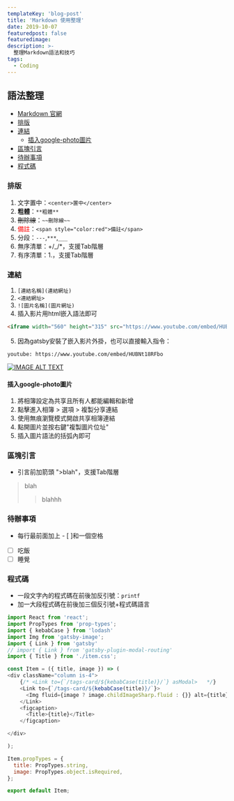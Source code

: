 ```yaml
---
templateKey: 'blog-post'
title: 'Markdown 使用整理'
date: 2019-10-07
featuredpost: false
featuredimage: 
description: >-
  整理Markdown語法和技巧
tags:
  - Coding
---
```

## 語法整理
- [Markdown 官網](https://markdown.tw/)
- [排版](#排版)
- [連結](#連結)
  - [插入google-photo圖片](#插入google-photo圖片)
- [區塊引言](#區塊引言)
- [待辦事項](#待辦事項)
- [程式碼](#程式碼)


### 排版
1.  文字置中：`<center>置中</center>`
2.  **粗體**：`**粗體**`
3.  ~~刪除線~~：`~~刪除線~~`
4.  <span style="color:red">備註</span>：`<span style="color:red">備註</span>`
5.  分段：`---`,`***`,`___`
6.  無序清單：+/_/*，支援Tab階層
7.  有序清單：1.，支援Tab階層
### 連結
1.  `[連結名稱](連結網址)`
2.  `<連結網址>`
3.  `![圖片名稱](圖片網址)`
4.  插入影片用html嵌入語法即可
``` html
<iframe width="560" height="315" src="https://www.youtube.com/embed/HUBNt18RFbo" frameborder="0" allow="accelerometer; autoplay; encrypted-media; gyroscope; picture-in-picture" allowfullscreen></iframe> 
``` 
5.  因為gatsby安裝了嵌入影片外掛，也可以直接輸入指令：

`youtube: https://www.youtube.com/embed/HUBNt18RFbo`

[![IMAGE ALT TEXT](https://lh3.googleusercontent.com/uG2DlsdbK_qqq0E_3hgbDgnDzC-VorYlu_JLgOM56X5dXlyVsGM6kNUp2d3CkGVRU0sH72WkOKUMX9Lrj_USYOWkqZiwKIsxFn3r7XpCDqhQp56qqymHXAc5qxoOgq4BYXg8ommGjHc=w1432-h937-no)](https://www.youtube.com/embed/_QhMUrquar8 "CameraMaster")

#### 插入google-photo圖片
1. 將相簿設定為共享且所有人都能編輯和新增
2. 點擊進入相簿 > 選項 > 複製分享連結
3. 使用無痕瀏覽模式開啟共享相簿連結
4. 點開圖片並按右鍵"複製圖片位址"
5. 插入圖片語法的括弧內即可
 
### 區塊引言
-   引言前加箭頭 ">blah"，支援Tab階層
>blah 
>>blahhh

### 待辦事項
-   每行最前面加上 - [ ]和一個空格
- [ ] 吃飯
- [ ] 睡覺

### 程式碼
-   一段文字內的程式碼在前後加反引號：`printf`
-   加一大段程式碼在前後加三個反引號+程式碼語言

``` javascript
import React from 'react';
import PropTypes from 'prop-types';
import { kebabCase } from 'lodash'
import Img from 'gatsby-image';
import { Link } from 'gatsby'
// import { Link } from 'gatsby-plugin-modal-routing'
import { Title } from './item.css';

const Item = ({ title, image }) => (
<div className="column is-4">
    {/* <Link to={`/tags-card/${kebabCase(title)}/`} asModal>   */}
    <Link to={`/tags-card/${kebabCase(title)}/`}>      
      <Img fluid={image ? image.childImageSharp.fluid : {}} alt={title} />
    </Link> 
    <figcaption>
      <Title>{title}</Title>
    </figcaption>

</div>

);

Item.propTypes = {
  title: PropTypes.string,
  image: PropTypes.object.isRequired,
};

export default Item;

```


